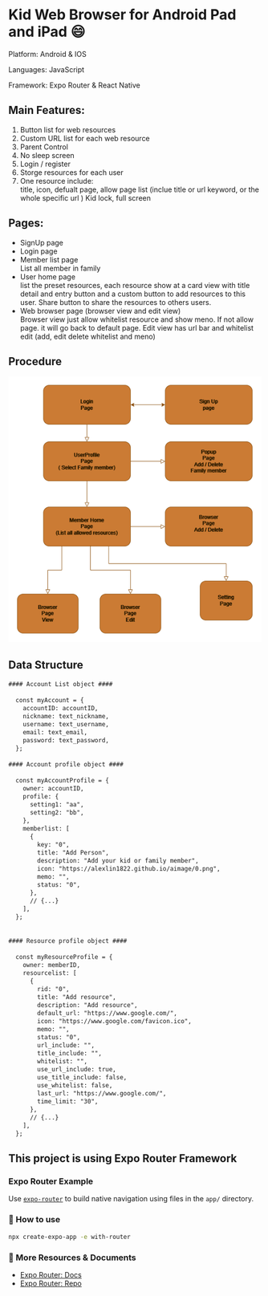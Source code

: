 # Kid Web Browser for Android Pad and iPad 😄

Platform: Android & IOS

Languages: JavaScript

Framework: Expo Router & React Native

## Main Features:

1. Button list for web resources
2. Custom URL list for each web resource
3. Parent Control
4. No sleep screen
5. Login / register
6. Storge resources for each user
7. One resource include:\
   title, icon, defualt page, allow page list (inclue title or url keyword, or the whole specific url )
   Kid lock, full screen

## Pages:

- SignUp page
- Login page
- Member list page\
  List all member in family
- User home page\
  list the preset resources, each resource show at a card view with title detail and entry button and a custom button to add resources to this user. Share button to share the resources to others users.
- Web browser page (browser view and edit view)\
  Browser view just allow whitelist resource and show meno. If not allow page. it will go back to default page.
  Edit view has url bar and whitelist edit (add, edit delete whitelist and meno)

## Procedure

![Alt text](KidWebBrowser.png)

## Data Structure

```
#### Account List object ####

  const myAccount = {
    accountID: accountID,
    nickname: text_nickname,
    username: text_username,
    email: text_email,
    password: text_password,
  };

#### Account profile object ####

  const myAccountProfile = {
    owner: accountID,
    profile: {
      setting1: "aa",
      setting2: "bb",
    },
    memberlist: [
      {
        key: "0",
        title: "Add Person",
        description: "Add your kid or family member",
        icon: "https://alexlin1822.github.io/aimage/0.png",
        memo: "",
        status: "0",
      },
      // {...}
    ],
  };


#### Resource profile object ####

  const myResourceProfile = {
    owner: memberID,
    resourcelist: [
      {
        rid: "0",
        title: "Add resource",
        description: "Add resource",
        default_url: "https://www.google.com/",
        icon: "https://www.google.com/favicon.ico",
        memo: "",
        status: "0",
        url_include: "",
        title_include: "",
        whitelist: "",
        use_url_include: true,
        use_title_include: false,
        use_whitelist: false,
        last_url: "https://www.google.com/",
        time_limit: "30",
      },
      // {...}
    ],
  };
```

## This project is using Expo Router Framework

### Expo Router Example

Use [`expo-router`](https://expo.github.io/router) to build native navigation using files in the `app/` directory.

### 🚀 How to use

```sh
npx create-expo-app -e with-router
```

### 📝 More Resources & Documents

- [Expo Router: Docs](https://expo.github.io/router)
- [Expo Router: Repo](https://github.com/expo/router)
